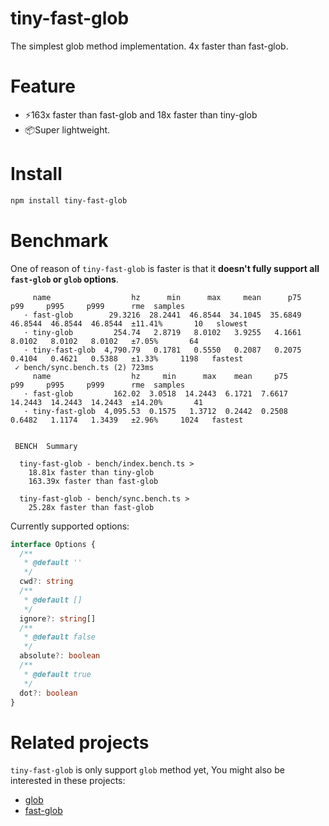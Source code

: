 # tiny-fast-glob

The simplest glob method implementation. 4x faster than fast-glob.

# Feature

- ⚡️163x faster than fast-glob and 18x faster than tiny-glob
- 📦Super lightweight.

# Install

```bash
npm install tiny-fast-glob
```

# Benchmark

One of reason of `tiny-fast-glob` is faster is that it **doesn't fully support all `fast-glob` or `glob` options**.

```
     name                  hz      min      max     mean      p75      p99     p995     p999      rme  samples   
   · fast-glob        29.3216  28.2441  46.8544  34.1045  35.6849  46.8544  46.8544  46.8544  ±11.41%       10   slowest
   · tiny-glob         254.74   2.8719   8.0102   3.9255   4.1661   8.0102   8.0102   8.0102   ±7.05%       64   
   · tiny-fast-glob  4,790.79   0.1781   0.5550   0.2087   0.2075   0.4104   0.4621   0.5388   ±1.33%     1198   fastest
 ✓ bench/sync.bench.ts (2) 723ms
     name                  hz     min      max    mean     p75      p99     p995     p999      rme  samples      
   · fast-glob         162.02  3.0518  14.2443  6.1721  7.6617  14.2443  14.2443  14.2443  ±14.20%       41      
   · tiny-fast-glob  4,095.53  0.1575   1.3712  0.2442  0.2508   0.6482   1.1174   1.3439   ±2.96%     1024   fastest


 BENCH  Summary

  tiny-fast-glob - bench/index.bench.ts > 
    18.81x faster than tiny-glob
    163.39x faster than fast-glob

  tiny-fast-glob - bench/sync.bench.ts > 
    25.28x faster than fast-glob
```

Currently supported options:

```ts
interface Options {
  /**
   * @default ''
   */
  cwd?: string
  /**
   * @default []
   */
  ignore?: string[]
  /**
   * @default false
   */
  absolute?: boolean
  /**
   * @default true
   */
  dot?: boolean
}
```

# Related projects

`tiny-fast-glob` is only support `glob` method yet, You might also be interested in these projects:

- [glob](https://github.com/isaacs/node-glob)
- [fast-glob](https://github.com/mrmlnc/fast-glob)
